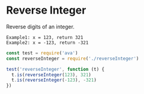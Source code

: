 # Reverse Integer

Reverse digits of an integer.

```
Example1: x = 123, return 321
Example2: x = -123, return -321
```

```js
const test = require('ava')
const reverseInteger = require('./reverseInteger')

test('reverseInteger', function (t) {
  t.is(reverseInteger(123), 321)
  t.is(reverseInteger(-123), -321)
})
```
